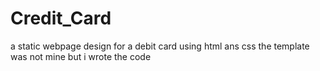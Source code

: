 # Credit_Card
a static webpage design for a debit card using html ans css the template was not mine but i wrote the code
